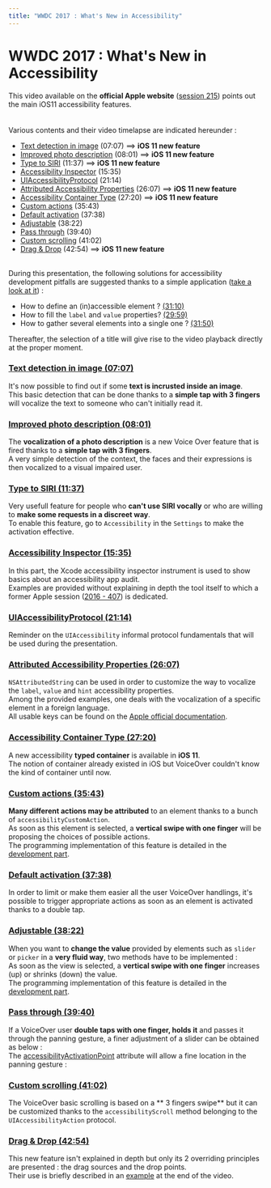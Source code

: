 ```yaml
---
title: "WWDC 2017 : What's New in Accessibility"
---
```


# WWDC 2017 : What's New in Accessibility

This video available on the **official Apple website** ([session 215](https://developer.apple.com/videos/play/wwdc2017/215/)) points out the main iOS11 accessibility features.
<br><img style="max-width: 200px; height: auto;" alt="" src="../../../../images/iOSdev/wwdc17-logo.png" />
<img style="max-width: 700px; height: auto;" alt="" src="../../../../images/iOSdev/wwdc17-215.png" />
<br><br>Various contents and their video timelapse are indicated hereunder :
- [Text detection in image](#ImageTextDetection) (07:07) ⟹ **iOS 11 new feature**
- [Improved photo description](#ImprovedPhotoDescription) (08:01) ⟹ **iOS 11 new feature**
- [Type to SIRI](#TypeToSIRI) (11:37) ⟹ **iOS 11 new feature**
- [Accessibility Inspector](#AccessibilityInspector) (15:35)
- [UIAccessibilityProtocol](#UIAccessibilityProtocol) (21:14)
- [Attributed Accessibility Properties](#AttributedProperties) (26:07) ⟹ **iOS 11 new feature**
- [Accessibility Container Type](#AccessibilityContainer) (27:20) ⟹ **iOS 11 new feature**
- [Custom actions](#CustomActions) (35:43)
- [Default activation](#DefaultActivation) (37:38)
- [Adjustable](#AdjustableValues) (38:22)
- [Pass through](#PassThrough) (39:40)
- [Custom scrolling](#CustomScrolling) (41:02)
- [Drag & Drop](#DragAndDrop) (42:54) ⟹ **iOS 11 new feature**

<br>During this presentation, the following solutions for accessibility development pitfalls are suggested thanks to a simple application ([take a look at it](https://developer.apple.com/videos/play/wwdc2017/215/?time=1007)) :
- How to define an (in)accessible element ? [(31:10)](https://developer.apple.com/videos/play/wwdc2017/215/?time=1870)
- How to fill the `label` and `value` properties? [(29:59)](https://developer.apple.com/videos/play/wwdc2017/215/?time=1799)
- How to gather several elements into a single one ? [(31:50)](https://developer.apple.com/videos/play/wwdc2017/215/?time=1910)

Thereafter, the selection of a title will give rise to the video playback directly at the proper moment.

<a name="ImageTextDetection"></a>
### [Text detection in image (07:07)](https://developer.apple.com/videos/play/wwdc2017/215/?time=427)
It's now possible to find out if some **text is incrusted inside an image**.
<br><img style="max-width: 1000px; height: auto;" alt="" src="../../../../images/iOSdev/wwdc17-215-ImageTextDetection.png" />
<br>This basic detection that can be done thanks to a **simple tap with 3 fingers** will vocalize the text to someone who 
can't initially read it.

<a name="ImprovedPhotoDescription"></a>
### [Improved photo description (08:01)](https://developer.apple.com/videos/play/wwdc2017/215/?time=481)
The **vocalization of a photo description** is a new Voice Over feature that is fired thanks to a **simple tap with 3 fingers**.
<br><img style="max-width: 1000px; height: auto;" alt="" src="../../../../images/iOSdev/wwdc17-215-ImprovedPhotoDescription.png" />
<br>A very simple detection of the context, the faces and their expressions is then vocalized to a visual impaired user.

<a name="TypeToSIRI"></a>
### [Type to SIRI (11:37)](https://developer.apple.com/videos/play/wwdc2017/215/?time=697)
Very usefull feature for people who **can't use SIRI vocally** or who are willing to **make some requests in a discreet way**.
<br>To enable this feature, go to `Accessibility` in the `Settings` to make the activation effective.
<br><img style="max-width: 600px; height: auto;" alt="" src="../../../../images/iOSdev/wwdc17-215-TypeToSiri.png" />

<a name="AccessibilityInspector"></a>
### [Accessibility Inspector (15:35)](https://developer.apple.com/videos/play/wwdc2017/215/?time=935)
In this part, the Xcode accessibility inspector instrument is used to show basics about an accessibility app audit.
<br>Examples are provided without explaining in depth the tool itself to which a former Apple session ([2016 - 407](https://developer.apple.com/videos/play/wwdc2016/407/)) is dedicated.

<a name="UIAccessibilityProtocol"></a>
### [UIAccessibilityProtocol (21:14)](https://developer.apple.com/videos/play/wwdc2017/215/?time=1274)
Reminder on the `UIAccessibility` informal protocol fundamentals that will be used during the presentation.
<br><img style="max-width: 450px; height: auto;" alt="" src="../../../../images/iOSdev/wwdc17-215-UIAccessibilityProtocol.png" />

<a name="AttributedProperties"></a>
### [Attributed Accessibility Properties (26:07)](https://developer.apple.com/videos/play/wwdc2017/215/?time=1567)
`NSAttributedString` can be used in order to customize the way to vocalize the `label`, `value` and `hint` accessibility properties.
<br><img style="max-width: 550px; height: auto;" alt="" src="../../../../images/iOSdev/wwdc17-215-AttributedStrings.png" />
<br>Among the provided examples, one deals with the vocalization of a specific element in a foreign language.
<br><img style="max-width: 600px; height: auto;" alt="" src="../../../../images/iOSdev/wwdc17-215-AttributedStringsExample.png" />
<br>All usable keys can be found on the [Apple official documentation](https://developer.apple.com/documentation/uikit/accessibility/uiaccessibility/speech_attributes_for_attributed_strings).

<a name="AccessibilityContainer"></a>
### [Accessibility Container Type (27:20)](https://developer.apple.com/videos/play/wwdc2017/215/?time=1640)
A new accessibility **typed container** is available in **iOS 11**.
<br><img style="max-width: 750px; height: auto;" alt="" src="../../../../images/iOSdev/wwdc17-215-ContainerType.png" />
<br>The notion of container already existed in iOS but VoiceOver couldn't know the kind of container until now.

<a name="CustomActions"></a>
### [Custom actions (35:43)](https://developer.apple.com/videos/play/wwdc2017/215/?time=2143)
**Many different actions may be attributed** to an element thanks to a bunch of `accessibilityCustomAction`.
<br><img style="max-width: 600px; height: auto;" alt="" src="../../../../images/iOSdev/wwdc17-215-CustomActions.png" />
<br>As soon as this element is selected, a **vertical swipe with one finger** will be proposing the choices of possible actions.
<br>The programming implementation of this feature is detailed in the [development part](./dev-ios.html#custom-actions).

<a name="DefaultActivation"></a>
### [Default activation (37:38)](https://developer.apple.com/videos/play/wwdc2017/215/?time=2258)
In order to limit or make them easier all the user VoiceOver handlings, it's possible to trigger appropriate actions as soon as an element is activated thanks to a double tap.
<br><img style="max-width: 750px; height: auto;" alt="" src="../../../../images/iOSdev/wwdc17-215-DefaultAction.png" />

<a name="AdjustableValues"></a>
### [Adjustable (38:22)](https://developer.apple.com/videos/play/wwdc2017/215/?time=2302)
When you want to **change the value** provided by elements such as `slider` or `picker` in a **very fluid way**, two methods have to be implemented :
<br><img style="max-width: 470px; height: auto;" alt="" src="../../../../images/iOSdev/wwdc17-215-AdjustableValues.png" />
<br>As soon as the view is selected, a **vertical swipe with one finger** increases (up) or shrinks (down) the value.
<br>The programming implementation of this feature is detailed in the [development part](./dev-ios.html#continuous-adjustable-values).

<a name="PassThrough"></a>
### [Pass through (39:40)](https://developer.apple.com/videos/play/wwdc2017/215/?time=2380)
If a VoiceOver user **double taps with one finger, holds it** and passes it through the panning gesture, a finer adjustment of a slider can be obtained as below :
<br><img style="max-width: 400px; height: auto;" alt="" src="../../../../images/iOSdev/wwdc17-215-PassThrough_1.png" />
<br>The [accessibilityActivationPoint](./dev-ios.html#modify-the-focus-area-of-voiceover) attribute will allow a fine location in the panning gesture :
<br><img style="max-width: 500px; height: auto;" alt="" src="../../../../images/iOSdev/wwdc17-215-PassThrough_2.png" />

<a name="CustomScrolling"></a>
### [Custom scrolling (41:02)](https://developer.apple.com/videos/play/wwdc2017/215/?time=2462)
The VoiceOver basic scrolling is based on a ** 3 fingers swipe** but it can be customized thanks to the `accessibilityScroll` method belonging to the `UIAccessibilityAction` protocol.
<br><img style="max-width: 750px; height: auto;" alt="" src="../../../../images/iOSdev/wwdc17-215-CustomScrolling.png" />

<a name="DragAndDrop"></a>
### [Drag & Drop (42:54)](https://developer.apple.com/videos/play/wwdc2017/215/?time=2574)
This new feature isn't explained in depth but only its 2 overriding principles are presented : the drag sources and the drop points.
<br><img style="max-width: 750px; height: auto;" alt="" src="../../../../images/iOSdev/wwdc17-215-DragAndDrop.png" />
<br>Their use is briefly described in an [example](https://developer.apple.com/videos/play/wwdc2017/215/?time=2729) at the end of the video.
